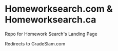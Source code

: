 # Homeworksearch.com & Homeworksearch.ca
Repo for Homework Search's Landing Page

Redirects to GradeSlam.com
